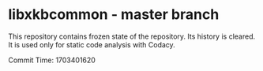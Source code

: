 # libxkbcommon - master branch

This repository contains frozen state of the repository.
Its history is cleared. It is used only for static code
analysis with Codacy.

Commit Time: 1703401620